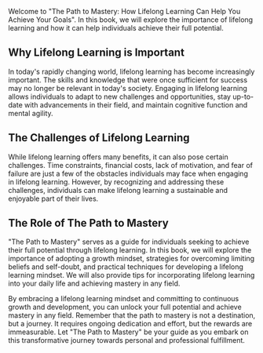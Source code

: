 
Welcome to "The Path to Mastery: How Lifelong Learning Can Help You Achieve Your Goals". In this book, we will explore the importance of lifelong learning and how it can help individuals achieve their full potential.

Why Lifelong Learning is Important
----------------------------------

In today's rapidly changing world, lifelong learning has become increasingly important. The skills and knowledge that were once sufficient for success may no longer be relevant in today's society. Engaging in lifelong learning allows individuals to adapt to new challenges and opportunities, stay up-to-date with advancements in their field, and maintain cognitive function and mental agility.

The Challenges of Lifelong Learning
-----------------------------------

While lifelong learning offers many benefits, it can also pose certain challenges. Time constraints, financial costs, lack of motivation, and fear of failure are just a few of the obstacles individuals may face when engaging in lifelong learning. However, by recognizing and addressing these challenges, individuals can make lifelong learning a sustainable and enjoyable part of their lives.

The Role of The Path to Mastery
-------------------------------

"The Path to Mastery" serves as a guide for individuals seeking to achieve their full potential through lifelong learning. In this book, we will explore the importance of adopting a growth mindset, strategies for overcoming limiting beliefs and self-doubt, and practical techniques for developing a lifelong learning mindset. We will also provide tips for incorporating lifelong learning into your daily life and achieving mastery in any field.

By embracing a lifelong learning mindset and committing to continuous growth and development, you can unlock your full potential and achieve mastery in any field. Remember that the path to mastery is not a destination, but a journey. It requires ongoing dedication and effort, but the rewards are immeasurable. Let "The Path to Mastery" be your guide as you embark on this transformative journey towards personal and professional fulfillment.
